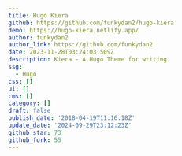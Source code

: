 ```yaml
---
title: Hugo Kiera
github: https://github.com/funkydan2/hugo-kiera
demo: https://hugo-kiera.netlify.app/
author: funkydan2
author_link: https://github.com/funkydan2
date: 2023-11-28T03:24:03.509Z
description: Kiera - A Hugo Theme for writing
ssg:
  - Hugo
css: []
ui: []
cms: []
category: []
draft: false
publish_date: '2018-04-19T11:16:18Z'
update_date: '2024-09-29T23:12:23Z'
github_star: 73
github_fork: 55
---
```

